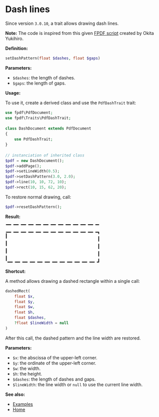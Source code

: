 # Dash lines

Since version `3.0.10`, a trait allows drawing dash lines.

**Note:** The code is inspired from this given
[FPDF script](https://www.fpdf.org/en/script/script33.php) created by
Okita Yukihiro.

**Definition:**

```php
setDashPattern(float $dashes, float $gaps)
```

**Parameters:**

- `$dashes`: the length of dashes.
- `$gaps`: the length of gaps.

**Usage:**

To use it, create a derived class and use the `PdfDashTrait` trait:

```php
use fpdf\PdfDocument;
use fpdf\Traits\PdfDashTrait;

class DashDocument extends PdfDocument
{
    use PdfDashTrait;
}

// instanciation of inherited class
$pdf = new DashDocument();
$pdf->addPage();
$pdf->setLineWidth(0.5);
$pdf->setDashPattern(3.0, 2.0);
$pdf->line(10, 10, 72, 10);
$pdf->rect(10, 15, 62, 20);
```

To restore normal drawing, call:

```php
$pdf->resetDashPattern();
```

**Result:**

![Result](images/dashes.png)

**Shortcut:**

A method allows drawing a dashed rectangle within a single call:

```php
dashedRect(
    float $x,
    float $y,
    float $w,
    float $h,
    float $dashes,
    ?float $lineWidth = null
)
```

After this call, the dashed pattern and the line width are restored.

**Parameters:**

- `$x`: the abscissa of the upper-left corner.
- `$y`: the ordinate of the upper-left corner.
- `$w`: the width.
- `$h`: the height.
- `$dashes`: the length of dashes and gaps.
- `$lineWidth`: the line width or `null` to use the current line
  width.

**See also:**

- [Examples](examples.md)
- [Home](../README.md)
